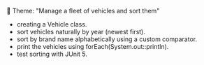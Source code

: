 🚗 Theme: "Manage a fleet of vehicles and sort them"

- creating a Vehicle class.
- sort vehicles naturally by year (newest first).
- sort by brand name alphabetically using a custom comparator.
- print the vehicles using forEach(System.out::println).
- test sorting with JUnit 5.